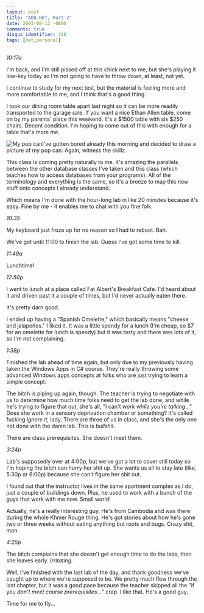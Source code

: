 ```yaml
---
layout: post
title: "ADO.NET, Part 2"
date: 2003-08-12 -0800
comments: true
disqus_identifier: 320
tags: [net,personal]
---
```

*10:17a*

 I'm back, and I'm still pissed off at this chick next to me, but she's
playing it low-key today so I'm not going to have to throw down, at
least, not yet.

 I continue to study for my next test, but the material is feeling more
and more comfortable to me, and I think that's a good thing.

 I took our dining room table apart last night so it can be more readily
transported to the garage sale. If you want a nice Ethan Allen table,
come on by my parents' place this weekend. It's a $1500 table with six
$250 chairs. Decent condition. I'm hoping to come out of this with
enough for a table that's more *me*.

 ![My pop
can](https://hyqi8g.blu.livefilestore.com/y2pHXGJPOlgNUFCe5vqqXZVh99EyvXiUlkdFATaCKZENynSbyK_HJJ1O3ss1lnPsL2BaWli-HVU1g536uhYw80aGFa8VQm7Hprw1Q0F4rWAHCE/20030812popcan.gif?psid=1)I've
gotten bored already this morning and decided to draw a picture of my
pop can. Again, witness the skillz.

 This class is coming pretty naturally to me. It's amazing the parallels
between the other database classes I've taken and this class (which
teaches how to access databases from your programs). All of the
terminology and everything is the same, so it's a breeze to map this new
stuff onto concepts I already understand.

 Which means I'm done with the hour-long lab in like 20 minutes because
it's easy. Fine by me - it enables me to chat with you fine folk.

 *10:35*

 My keyboard just froze up for no reason so I had to reboot. Bah.

 We've got until 11:00 to finish the lab. Guess I've got some time to
kill.

 *11:49a*

 Lunchtime!

 *12:50p*

 I went to lunch at a place called Fat Albert's Breakfast Cafe. I'd
heard about it and driven past it a couple of times, but I'd never
actually eaten there.

 It's pretty darn good.

 I ended up having a "Spanish Omelette," which basically means "cheese
and jalapeños." I liked it. It was a little spendy for a lunch (I'm
cheap, so $7 for an omelette for lunch is spendy) but it was tasty and
there was lots of it, so I'm not complaining.

 *1:38p*

 Finished the lab ahead of time again, but only due to my previously
having taken the Windows Apps in C# course. They're really throwing
some advanced Windows apps concepts at folks who are just trying to
learn a simple concept.

 The bitch is piping up again, though. The teacher is trying to
negotiate with us to determine how much time folks need to get the lab
done, and while he's trying to figure that out, she's all, "I can't
*work while you're talking*..." Does she work in a sensory deprivation
chamber or something? It's called fucking *ignore it*, lady. There are
three of us in class, and she's the only one not done with the damn lab.
This is *bullshit*.

 There are class prerequisites. She doesn't meet them.

 *3:24p*

 Lab's supposedly over at 4:00p, but we've got a lot to cover still
today so I'm hoping the bitch can hurry her shit up. She wants us all to
stay late (like, 5:30p or 6:00p) because she can't figure her shit out.

 I found out that the instructor lives in the same apartment complex as
I do, just a couple of buildings down. Plus, he used to work with a
bunch of the guys that work with me now. Small world!

 Actually, he's a really interesting guy. He's from Cambodia and was
there during the whole Khmer Rouge thing. He's got stories about how
he's gone two or three weeks without eating anything but roots and bugs.
Crazy shit, man.

 *4:25p*

 The bitch complains that she doesn't get enough time to do the labs,
then she leaves early. *Irritating.*

 Well, I've finished with the last lab of the day, and thank goodness
we've caught up to where we're supposed to be. We pretty much flew
through the last chapter, but it was a good pace because the teacher
skipped all the "if you *don't meet course prerequisites...*" crap. I
like that. He's a good guy.

 Time for me to fly...
